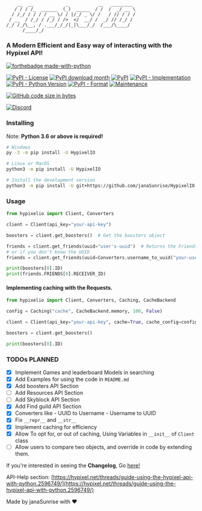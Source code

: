 ```
    __  __            _           __   ________ 
   / / / /_  ______  (_)  _____  / /  /  _/ __ \
  / /_/ / / / / __ \/ / |/_/ _ \/ /   / // / / /
 / __  / /_/ / /_/ / />  </  __/ /  _/ // /_/ / 
/_/ /_/\__, / .___/_/_/|_|\___/_/  /___/\____/  
      /____/_/                                  
```

### A Modern Efficient and Easy way of interacting with the Hypixel API!

[![forthebadge made-with-python](http://ForTheBadge.com/images/badges/made-with-python.svg)](https://www.python.org/)

[![PyPI - License](https://img.shields.io/pypi/l/HypixelIO)](https://pypi.org/project/HypixelIO)
[![PyPI download month](https://img.shields.io/pypi/dm/ansicolortags.svg)](https://pypi.org/project/HypixelIO/)
[![PyPI](https://img.shields.io/pypi/v/HypixelIO)](https://pypi.org/project/HypixelIO/)
[![PyPI - Implementation](https://img.shields.io/pypi/implementation/HypixelIO)](https://pypi.org/project/HypixelIO/)
[![PyPI - Python Version](https://img.shields.io/pypi/pyversions/HypixelIO)](https://pypi.org/project/HypixelIO/)
[![PyPI - Format](https://img.shields.io/pypi/format/HypixelIO)](https://pypi.org/project/HypixelIO/)
[![Maintenance](https://img.shields.io/badge/Maintained%3F-yes-green.svg)](https://GitHub.com/janaSunrise/HypixelIO/graphs/commit-activity)

[![GitHub code size in bytes](https://img.shields.io/github/languages/code-size/janaSunrise/HypixelIO)](https://github.com/janaSunrise/HypixelIO)

[![Discord](https://img.shields.io/discord/734712951621025822?style=for-the-badge)](https://discord.gg/6bB3UWj)


### Installing
Note: **Python 3.6 or above is required!**
```bash
# Windows
py -3 -m pip install -U HypixelIO

# Linux or MacOS
python3 -m pip install -U HypixelIO

# Install the development version
python3 -m pip install -U git+https://github.com/janaSunrise/HypixelIO
```

### Usage

```python
from hypixelio import Client, Converters

client = Client(api_key="your-api-key")

boosters = client.get_boosters()  # Get the boosters object

friends = client.get_friends(uuid="user's-uuid")  # Returns the Friends object
# or if you don't know the UUID
friends = client.get_friends(uuid=Converters.username_to_uuid("your-username"))

print(boosters[0].ID)
print(friends.FRIENDS[0].RECEIVER_ID)
```

#### Implementing caching with the Requests.

```python
from hypixelio import Client, Converters, Caching, CacheBackend

config = Caching("cache", CacheBackend.memory, 100, False)

client = Client(api_key="your-api-key", cache=True, cache_config=config)

boosters = client.get_boosters()

print(boosters[0].ID)
```

### TODOs PLANNED

- [x] Implement Games and leaderboard Models in searching
- [x] Add Examples for using the code in `README.md`
- [x] Add boosters API Section
- [ ] Add Resources API Section
- [ ] Add Skyblock API Section
- [x] Add Find guild API Section
- [x] Converters like
      - UUID to Username
      - Username to UUID
- [x] Fix `__repr__` and `__str__`
- [x] Implement caching for efficiency
- [x] Allow To opt for, or out of caching, Using Variables in `__init__` of  `Client` class
- [ ] Allow users to compare two objects, and override in code by extending them.

If you're interested in seeing the **Changelog**, Go [here!](https://github.com/janaSunrise/HypixelIO/blob/main/CHANGELOG.md)

API-Help section: [https://hypixel.net/threads/guide-using-the-hypixel-api-with-python.2596749/](https://hypixel.net/threads/guide-using-the-hypixel-api-with-python.2596749/)

Made by janaSunrise with ❤
